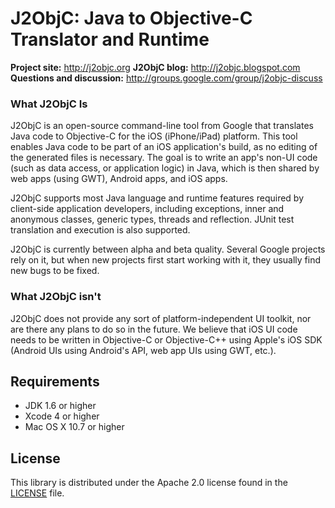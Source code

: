 # J2ObjC: Java to Objective-C Translator and Runtime #

**Project site:** <http://j2objc.org>
**J2ObjC blog:** <http://j2objc.blogspot.com>
**Questions and discussion:** <http://groups.google.com/group/j2objc-discuss>

### What J2ObjC Is ###
J2ObjC is an open-source command-line tool from Google that translates
Java code to Objective-C for the iOS (iPhone/iPad) platform. This tool
enables Java code to be part of an iOS application's build, as no editing
of the generated files is necessary. The goal is to write an app's non-UI
code (such as data access, or application logic) in Java, which is then
shared by web apps (using GWT), Android apps, and iOS apps.

J2ObjC supports most Java language and runtime features required by
client-side application developers, including exceptions, inner and
anonymous classes, generic types, threads and reflection. JUnit test
translation and execution is also supported.

J2ObjC is currently between alpha and beta quality. Several Google projects
rely on it, but when new projects first start working with it, they usually
find new bugs to be fixed.

### What J2ObjC isn't ###
J2ObjC does not provide any sort of platform-independent UI toolkit, nor are
there any plans to do so in the future. We believe that iOS UI code needs to
be written in Objective-C or Objective-C++ using Apple's iOS SDK (Android UIs
using Android's API, web app UIs using GWT, etc.).

## Requirements ##

* JDK 1.6 or higher
* Xcode 4 or higher
* Mac OS X 10.7 or higher

## License ##

This library is distributed under the Apache 2.0 license found in the
[LICENSE](./LICENSE) file.
